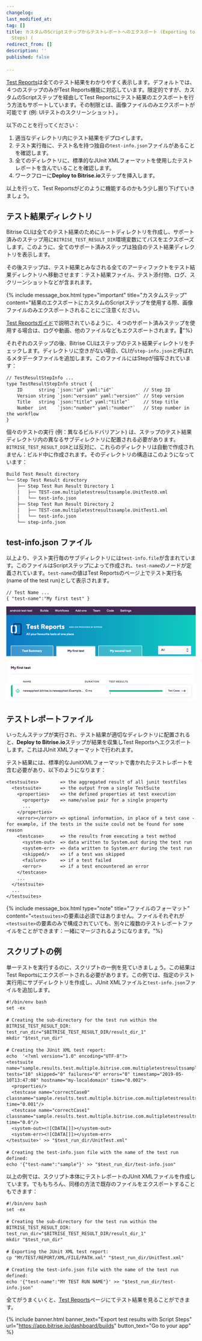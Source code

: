 ```yaml
---
changelog:
last_modified_at:
tag: []
title: カスタムのScriptステップからテストレポートへのエクスポート (Exporting to Test Reports from custom Script
  Steps) (
redirect_from: []
description: ''
published: false

---
```

[Test Reports](/jp/testing/test-reports/)は全てのテスト結果をわかりやすく表示します。デフォルトでは、４つのステップのみがTest Reports機能に対応しています。限定的ですが、カスタムのScriptステップを経由してTest Reportsにテスト結果のエクスポートを行う方法もサポートしています。その制限とは、画像ファイルのみエクスポートが可能です (例: UIテストのスクリーンショット) 。

以下のことを行ってください：

1. 適当なディレクトリ内にテスト結果をデプロイします。
2. テスト実行毎に、テスト名を持つ独自の`test-info.json`ファイルがあることを確認します。
3. 全てのディレクトリに、標準的なJUnit XMLフォーマットを使用したテストレポートを含んでいることを確認します。
4. ワークフローに**Deploy to Bitrise.io**ステップを挿入します。

以上を行って、Test Reportsがどのように機能するのかもう少し掘り下げていきましょう。

## テスト結果ディレクトリ

Bitrise CLIは全てのテスト結果のためにルートディレクトリを作成し、サポート済みのステップ用に`BITRISE_TEST_RESULT_DIR`環境変数にてパスをエクスポーズします。このように、全てのサポート済みステップは独自のテスト結果ディレクトリを表示します。

その後ステップは、テスト結果とみなされる全てのアーティファクトをテスト結果ディレクトリへ移動させます：テスト結果ファイル、テスト添付物、ログ、スクリーンショットなどが含まれます。

{% include message_box.html type="important" title="カスタムステップ" content="結果のエクスポートにカスタムのScriptステップを使用する際、画像ファイルのみエクスポートされることにご注意ください。

[Test Reportsガイド](/jp/testing/test-reports/)で説明されているように、４つのサポート済みステップを使用する場合は、ログや動画、他のファイルなどもエクスポートされます。"%}

それぞれのステップの後、Bitrise CLIはステップのテスト結果ディレクトリをチェックします。ディレクトリに空きがない場合、CLIが`step-info.json`と呼ばれるメタデータファイルを追加します。このファイルにはStepが描写されています：

    // TestResultStepInfo ...
    type TestResultStepInfo struct {
    	ID      string `json:"id" yaml:"id"`           // Step ID
    	Version string `json:"version" yaml:"version"` // Step version
    	Title   string `json:"title" yaml:"title"`     // Step title
    	Number  int    `json:"number" yaml:"number"`   // Step number in the workflow
    }

個々のテストの実行 (例：異なるビルドバリアント) は、ステップのテスト結果ディレクトリ内の異なるサブディレクトリに配置される必要があります。 `BITRISE_TEST_RESULT_DIR`とは反対に、これらのディレクトリは自動で作成されません：ビルド中に作成されます。そのディレクトリの構造はこのようになっています：

    Build Test Result directory
    └── Step Test Result directory
        ├── Step Test Run Result Directory 1
        │   ├── TEST-com.multipletestresultssample.UnitTest0.xml
        │   └── test-info.json
        ├── Step Test Run Result Directory 2
        │   ├── TEST-com.multipletestresultssample.UnitTest1.xml
        │   └── test-info.json
        └── step-info.json

## test-info.json ファイル

以上より、テスト実行毎のサブディレクトリには`test-info.file`が含まれています。このファイルはScriptステップによって作成され、`test-name`のノードが定義されています。`test-name`の値はTest Reportsのページ上でテスト実行名 (name of the test run)として表示されます。

    // Test Name ...
    { "test-name":"My first test" }

![](/img/Test_add-on-6.png)

## テストレポートファイル

いったんステップが実行され、テスト結果が適切なディレクトリに配置されると、**Deploy to Bitrise.io**ステップが結果を収集しTest Reportsへエクスポートします。これはJUnit XMLフォーマットで行われます。

テスト結果には、標準的なJunitXMLフォーマットで書かれたテストレポートを含む必要があり、以下のようになります：

    <testsuites>        => the aggregated result of all junit testfiles
      <testsuite>       => the output from a single TestSuite
        <properties>    => the defined properties at test execution
          <property>    => name/value pair for a single property
          ...
        </properties>
        <error></error> => optional information, in place of a test case - for example, if the tests in the suite could not be found for some reason
        <testcase>      => the results from executing a test method
          <system-out>  => data written to System.out during the test run
          <system-err>  => data written to System.err during the test run
          <skipped/>    => if a test was skipped
          <failure>     => if a test failed
          <error>       => if a test encountered an error
        </testcase>
        ...
      </testsuite>
      ...
    </testsuites>

{% include message_box.html type="note" title="ファイルのフォーマット" content="`<testsuites>`の要素は必須ではありません。ファイルそれぞれが`<testsuite>`の要素のみで構成されていても、別々に複数のテストレポートファイルをことができます：一緒にマージされるようになります。"%}

## スクリプトの例

単一テストを実行するのに、スクリプトの一例を見ていきましょう。この結果はTest Reportsにエクスポートされる必要があります。この例では、指定のテスト実行用にサブディレクトリを作成し、JUnit XMLファイルと`test-info.json`ファイルを追加します。

    #!/bin/env bash
    set -ex
    
    # Creating the sub-directory for the test run within the BITRISE_TEST_RESULT_DIR:
    test_run_dir="$BITRISE_TEST_RESULT_DIR/result_dir_1"
    mkdir "$test_run_dir"
    
    # Creating the JUnit XML test report:
    echo  '<?xml version="1.0" encoding="UTF-8"?>
    <testsuite name="sample.results.test.multiple.bitrise.com.multipletestresultssample.UnitTest0" tests="10" skipped="0" failures="0" errors="0" timestamp="2019-05-10T13:47:08" hostname="my-localdomain" time="0.002">
      <properties/>
      <testcase name="correctCase0" classname="sample.results.test.multiple.bitrise.com.multipletestresultssample.UnitTest0" time="0.001"/>
      <testcase name="correctCase1" classname="sample.results.test.multiple.bitrise.com.multipletestresultssample.UnitTest0" time="0.0"/>
      <system-out><![CDATA[]]></system-out>
      <system-err><![CDATA[]]></system-err>
    </testsuite>' >> "$test_run_dir/UnitTest.xml"
    
    # Creating the test-info.json file with the name of the test run defined:
    echo '{"test-name":"sample"}' >> "$test_run_dir/test-info.json"

以上の例では、スクリプト本体にテストレポートのJUnit XMLファイルを作成しています。でももちろん、同様の方法で既存のファイルをエクスポートすることもできます：

    #!/bin/env bash
    set -ex
    
    # Creating the sub-directory for the test run within the BITRISE_TEST_RESULT_DIR:
    test_run_dir="$BITRISE_TEST_RESULT_DIR/result_dir_1"
    mkdir "$test_run_dir"
    
    # Exporting the JUnit XML test report:
    cp "MY/TEST/REPORT/XML/FILE/PATH.xml" "$test_run_dir/UnitTest.xml"
    
    # Creating the test-info.json file with the name of the test run defined:
    echo '{"test-name":"MY TEST RUN NAME"}' >> "$test_run_dir/test-info.json"

全てがうまくいくと、[Test Reports](/jp/testing/test-reports/)ページにてテスト結果を見ることができます。

{% include banner.html banner_text="Export test results with Script Steps" url="https://app.bitrise.io/dashboard/builds" button_text="Go to your app" %}